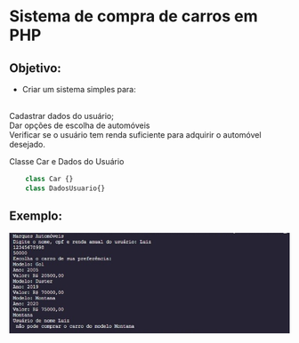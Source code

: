 # Sistema de compra de carros em PHP

## Objetivo:

- Criar um sistema simples para: 
<br>
Cadastrar dados do usuário; <br>
Dar opções de escolha de automóveis <br>
Verificar se o usuário tem renda suficiente para adquirir o automóvel desejado.

Classe Car e Dados do Usuário

```php
    class Car {}
    class DadosUsuario{}

```
## Exemplo:
![Image of terminal](/src/img/estrutura-site-automoveis.jpeg)